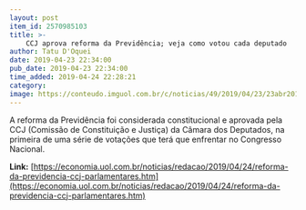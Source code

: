 ```yaml
---
layout: post
item_id: 2570985103
title: >-
    CCJ aprova reforma da Previdência; veja como votou cada deputado
author: Tatu D'Oquei
date: 2019-04-23 22:34:00
pub_date: 2019-04-23 22:34:00
time_added: 2019-04-24 22:28:21
category: 
image: https://conteudo.imguol.com.br/c/noticias/49/2019/04/23/23abr2019---comissao-de-constituicao-e-justica-da-camara-dos-deputados-debate-reforma-da-previdencia-1556053611801_v2_615x300.jpg
---
```


A reforma da Previdência foi considerada constitucional e aprovada pela CCJ (Comissão de Constituição e Justiça) da Câmara dos Deputados, na primeira de uma série de votações que terá que enfrentar no Congresso Nacional.

**Link:** [https://economia.uol.com.br/noticias/redacao/2019/04/24/reforma-da-previdencia-ccj-parlamentares.htm](https://economia.uol.com.br/noticias/redacao/2019/04/24/reforma-da-previdencia-ccj-parlamentares.htm)

